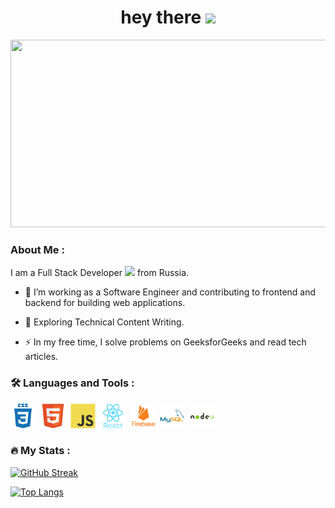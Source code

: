 <h1 align="center">
  hey there
  <img src="[https://media.giphy.com/media/hvRJCLFzcasrR4ia7z/giphy.gif](https://otkritkis.com/wp-content/uploads/2022/07/ifa7n.gif)" width="30px"/>
</h1>

<div align="center">
  <img src="[https://media.giphy.com/media/dWesBcTLavkZuG35MI/giphy.gif](https://disk.yandex.ru/i/pY6kkVqB-EtQIA)" width="600" height="300"/>
</div>

### About Me :
I am a Full Stack Developer <img src="https://media.giphy.com/media/WUlplcMpOCEmTGBtBW/giphy.gif" width="30"> from Russia.

- :telescope: I’m working as a Software Engineer and contributing to frontend and backend for building web applications.

- :seedling: Exploring Technical Content Writing.

- :zap: In my free time, I solve problems on GeeksforGeeks and read tech articles.


### :hammer_and_wrench: Languages and Tools :
<div>
    <img src="https://github.com/devicons/devicon/blob/master/icons/css3/css3-plain-wordmark.svg"  title="CSS3" alt="CSS" width="40" height="40"/>&nbsp;
  <img src="https://github.com/devicons/devicon/blob/master/icons/html5/html5-original.svg" title="HTML5" alt="HTML" width="40" height="40"/>&nbsp;
  <img src="https://github.com/devicons/devicon/blob/master/icons/javascript/javascript-original.svg" title="JavaScript" alt="JavaScript" width="40" height="40"/>&nbsp;
  <img src="https://github.com/devicons/devicon/blob/master/icons/react/react-original-wordmark.svg" title="React" alt="React" width="40" height="40"/>&nbsp;
  <img src="https://github.com/devicons/devicon/blob/master/icons/firebase/firebase-plain-wordmark.svg" title="Firebase" alt="Firebase" width="40" height="40"/>&nbsp;
  <img src="https://github.com/devicons/devicon/blob/master/icons/mysql/mysql-original-wordmark.svg" title="MySQL"  alt="MySQL" width="40" height="40"/>&nbsp;
  <img src="https://github.com/devicons/devicon/blob/master/icons/nodejs/nodejs-original-wordmark.svg" title="NodeJS" alt="NodeJS" width="40" height="40"/>&nbsp;
</div>


### :fire: My Stats :
[![GitHub Streak](http://github-readme-streak-stats.herokuapp.com?user=Makis-official&theme=dark&background=000000)](https://git.io/streak-stats)

[![Top Langs](https://github-readme-stats.vercel.app/api/top-langs/?username=Makis-official&layout=compact&theme=vision-friendly-dark)](https://github.com/anuraghazra/github-readme-stats)
